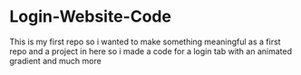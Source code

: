 # Login-Website-Code
This is my first repo so i wanted to make something meaningful as a first repo and a project in here so i made a code for a login tab with an animated gradient and much more
